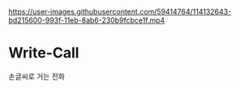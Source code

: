 
https://user-images.githubusercontent.com/59414764/114132643-bd215600-993f-11eb-8ab6-230b9fcbce1f.mp4

# Write-Call
손글씨로 거는 전화
